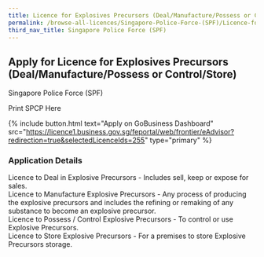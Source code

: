 ```yaml
---
title: Licence for Explosives Precursors (Deal/Manufacture/Possess or Control/Store)
permalink: /browse-all-licences/Singapore-Police-Force-(SPF)/Licence-for-Explosives-Precursors-(Deal-Manufacture-Possess-or-Control-Store)
third_nav_title: Singapore Police Force (SPF)
---
```


## Apply for Licence for Explosives Precursors (Deal/Manufacture/Possess or Control/Store)

Singapore Police Force (SPF)

Print SPCP Here

{% include button.html text="Apply on GoBusiness Dashboard" src="https://licence1.business.gov.sg/feportal/web/frontier/eAdvisor?redirection=true&selectedLicenceIds=255" type="primary" %}

### Application Details
<p>Licence to Deal in Explosive Precursors - Includes sell, keep or expose for sales.<br>Licence to Manufacture Explosive Precursors - Any process of producing the explosive precursors and includes the refining or remaking of any substance to become an explosive precursor.<br>Licence to Possess / Control Explosive Precursors - To control or use Explosive Precursors.<br>Licence to Store Explosive Precursors - For a premises to store Explosive Precursors storage.</p>

